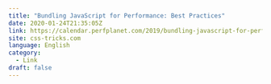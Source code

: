 ```yaml
---
title: "Bundling JavaScript for Performance: Best Practices"
date: 2020-01-24T21:35:05Z
link: https://calendar.perfplanet.com/2019/bundling-javascript-for-performance-best-practices/?utm_medium=RSS&utm_source=news.12bit.vn
site: css-tricks.com
language: English
category:
  - Link
draft: false
---
```

